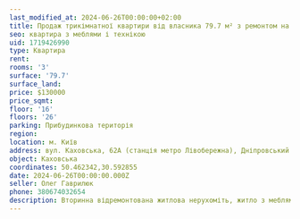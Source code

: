 ```yaml
---
last_modified_at: 2024-06-26T00:00:00+02:00
title: Продаж трикімнатної квартири від власника 79.7 м² з ремонтом на Каховській
seo: квартира з меблями і технікою
uid: 1719426990
type: Квартира
rent:
rooms: '3'
surface: '79.7'
surface_land:
price: $130000
price_sqmt:
floor: '16'
floors: '26'
parking: Прибудинкова територія
region:
location: м. Київ
address: вул. Каховська, 62А (станція метро Лівобережна), Дніпровський район
object: Каховська
coordinates: 50.462342,30.592855
date: 2024-06-26T00:00:00.000Z
seller: Олег Гаврилюк
phone: 380674032654
description: Вторинна відремонтована житлова нерухоміть, житло з меблями і технікою, придатне і готове для проживання
---
```

